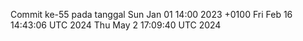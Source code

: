 Commit ke-55 pada tanggal Sun Jan 01 14:00 2023 +0100
Fri Feb 16 14:43:06 UTC 2024
Thu May  2 17:09:40 UTC 2024
